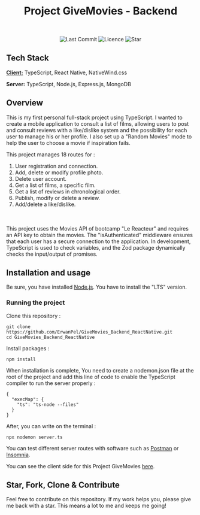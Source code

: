 <h1 align="center">
Project GiveMovies - Backend

</h1>

</br>

<p align="center">
	<img alt="Last Commit" src="https://img.shields.io/github/last-commit/ErwanPel/GiveMovies_Backend_ReactNative.svg?style=flat-square">
	<img alt="Licence" src="https://img.shields.io/github/license/ErwanPel/GiveMovies_Backend_ReactNative.svg?style=flat-square">
	<img alt="Star" src="https://img.shields.io/badge/you%20like%20%3F-STAR%20ME-blue.svg?style=flat-square">
</p>

## Tech Stack

[**Client:**](https://github.com/ErwanPel/Marvel-frontend-SASS) TypeScript, React Native, NativeWind.css

**Server:** TypeScript, Node.js, Express.js, MongoDB


## Overview

This is my first personal full-stack project using TypeScript. I wanted to create a mobile application to consult a list of films, allowing users to post and consult reviews with a like/dislike system and the possibility for each user to manage his or her profile. I also set up a "Random Movies" mode to help the user to choose a movie if inspiration fails. 
</br>

This project manages 18 routes for :

1) User registration and connection.
2) Add, delete or modify profile photo.
3) Delete user account.
4) Get a list of films, a specific film.
5) Get a list of reviews in chronological order.
6) Publish, modify or delete a review.
7) Add/delete a like/dislike.

</br>


</br>
This project uses the Movies API of bootcamp "Le Reacteur" and requires an API key to obtain the movies.
The "isAuthenticated" middleware ensures that each user has a secure connection to the application.
In development, TypeScript is used to check variables, and the Zod package dynamically checks the input/output of promises.

## Installation and usage

Be sure, you have installed [Node.js](https://nodejs.org/en). You have to install the "LTS" version.

### Running the project

Clone this repository :

```
git clone https://github.com/ErwanPel/GiveMovies_Backend_ReactNative.git
cd GiveMovies_Backend_ReactNative
```

Install packages :

```
npm install

```

When installation is complete, You need to create a nodemon.json file at the root of the project and add this line of code to enable the TypeScript compiler to run the server properly :

```
{
  "execMap": {
    "ts": "ts-node --files"
  }
}

```
After, you can write on the terminal  :

```
npx nodemon server.ts

```


You can test different server routes with software such as [Postman](https://www.postman.com/) or [Insomnia](https://insomnia.rest/).

You can see the client side for this Project GiveMovies [here](https://github.com/ErwanPel/GiveMovies_Frontend_ReactNative).

## Star, Fork, Clone & Contribute

Feel free to contribute on this repository. If my work helps you, please give me back with a star. This means a lot to me and keeps me going!
